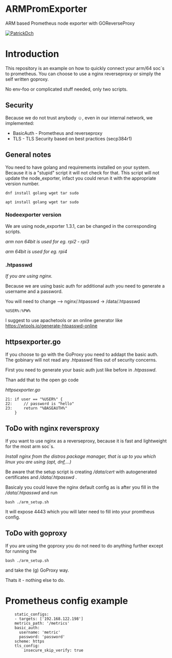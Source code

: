 # ARMPromExporter
ARM based Prometheus node exporter with GOReverseProxy

[![PatrickDch](https://img.shields.io/badge/PatrickDch-github-green)](https://github.com/PatrickDch)

# Introduction
This repository is an example on how to quickly connect your arm/64 soc`s to prometheus. You can choose to use a nginx reverseproxy or simply the self written goproxy.

No env-foo or complicated stuff needed, only two scripts.

## Security
Because we do not trust anybody ☺️, even in our internal network, we implemented:

- BasicAuth - Prometheus and reverseproxy
- TLS - TLS Security based on best practices (secp384r1)

## General notes
You need to have golang and requirements installed on your system. Because it is a "stupid" script it will not check for that.
This script will not update the node_exporter, infact you could rerun it with the appropriate version number.

```
dnf install golang wget tar sudo
```
```
apt install golang wget tar sudo
```
### Nodeexporter version
We are using node_exporter 1.3.1, can be changed in the corresponding scripts.

*arm non 64bit is used for eg. rpi2 - rpi3*

*arm 64bit is used for eg. rpi4*

### .htpasswd
*If you are using nginx.*

Because we are using basic auth for additional auth you need to generate a username and a password.

You will need to change -->
nginx/.htpasswd -> /data/.htpasswd
```
%USER%:%PW%
```
I suggest to use apachetools or an online generator like https://wtools.io/generate-htpasswd-online

## httpsexporter.go
If you choose to go with the GoProxy you need to addapt the basic auth. 
The gobinary will not read any .htpasswd files out of security concerns.
 
First you need to generate your basic auth just like before in *.htpasswd*.

Than add that to the open go code

*httpsexporter.go*
```
21:	if user == "%USER%" {
22:		// password is "hello"
23:		return "%BASEAUTH%"
	}
```


## ToDo with nginx reversproxy
If you want to use nginx as a reverseproxy, because it is fast and lightweight for the most arm soc`s.

*Install nginx from the distros package manager, that is up to you which linux you are using (apt, dnf,...)*

Be aware that the setup script is creating */data/cert* with autogenerated certificates and */data/.htpasswd* .

Basicaly you could leave the nginx default config as is after you fill in the */data/.htpasswd* and run 
```
bash ./arm_setup.sh
```

It will expose 4443 which you will later need to fill into your promtheus config.


## ToDo with goproxy
If you are using the goproxy you do not need to do anything further except for running the 
```
bash ./arm_setup.sh
```
and take the (g) GoProxy way.

Thats it - nothing else to do.

# Prometheus config example
```
    static_configs:
    - targets: ['192.168.122.198']
    metrics_path: '/metrics'
    basic_auth:
      username: 'metric'
      password: 'password'
    scheme: https
    tls_config:
        insecure_skip_verify: true